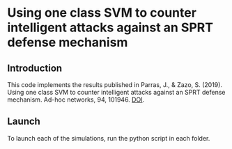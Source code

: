 # Using one class SVM to counter intelligent attacks against an SPRT defense mechanism

## Introduction

This code implements the results published in Parras, J., & Zazo, S. (2019). Using one class SVM to counter intelligent attacks against an SPRT defense mechanism. Ad-hoc networks, 94, 101946. [DOI](https://doi.org/10.1016/j.adhoc.2019.101946).

## Launch

To launch each of the simulations, run the python script in each folder.
